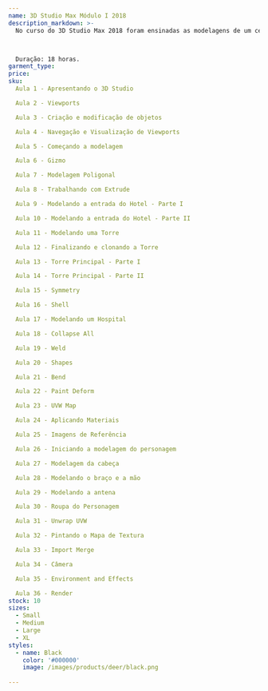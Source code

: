 ```yaml
---
name: 3D Studio Max Módulo I 2018
description_markdown: >-
  No curso do 3D Studio Max 2018 foram ensinadas as modelagens de um cenário e um personagem lunático voltado para games. As novidades mais relevantes são a utilização de ferramentas dos painéis Freeform, onde você poderá modelar ou melhor, "pintar" o relevo do terreno do cenário com pincéis e técnicas para modelagem de um personagem utilizando o modificador Symmetry, que é responsável por agilizar nossas modelagens, de forma que duplique um objeto para completá-lo, transformando-o em inversamente proporcional.



  Duração: 18 horas.
garment_type:
price: 
sku: 
  Aula 1 - Apresentando o 3D Studio

  Aula 2 - Viewports

  Aula 3 - Criação e modificação de objetos

  Aula 4 - Navegação e Visualização de Viewports

  Aula 5 - Começando a modelagem

  Aula 6 - Gizmo

  Aula 7 - Modelagem Poligonal

  Aula 8 - Trabalhando com Extrude

  Aula 9 - Modelando a entrada do Hotel - Parte I

  Aula 10 - Modelando a entrada do Hotel - Parte II

  Aula 11 - Modelando uma Torre

  Aula 12 - Finalizando e clonando a Torre

  Aula 13 - Torre Principal - Parte I

  Aula 14 - Torre Principal - Parte II

  Aula 15 - Symmetry

  Aula 16 - Shell

  Aula 17 - Modelando um Hospital

  Aula 18 - Collapse All

  Aula 19 - Weld

  Aula 20 - Shapes

  Aula 21 - Bend

  Aula 22 - Paint Deform

  Aula 23 - UVW Map

  Aula 24 - Aplicando Materiais

  Aula 25 - Imagens de Referência

  Aula 26 - Iniciando a modelagem do personagem

  Aula 27 - Modelagem da cabeça

  Aula 28 - Modelando o braço e a mão

  Aula 29 - Modelando a antena

  Aula 30 - Roupa do Personagem

  Aula 31 - Unwrap UVW

  Aula 32 - Pintando o Mapa de Textura

  Aula 33 - Import Merge

  Aula 34 - Câmera

  Aula 35 - Environment and Effects

  Aula 36 - Render
stock: 10
sizes:
  - Small
  - Medium
  - Large
  - XL
styles:
  - name: Black
    color: '#000000'
    image: /images/products/deer/black.png
  
---
```

